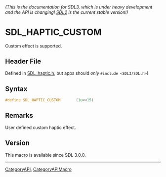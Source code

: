 ###### (This is the documentation for SDL3, which is under heavy development and the API is changing! [SDL2](https://wiki.libsdl.org/SDL2/) is the current stable version!)
# SDL_HAPTIC_CUSTOM

Custom effect is supported.

## Header File

Defined in [SDL_haptic.h](https://github.com/libsdl-org/SDL/blob/main/include/SDL3/SDL_haptic.h), but apps should _only_ `#include <SDL3/SDL.h>`!

## Syntax

```c
#define SDL_HAPTIC_CUSTOM       (1u<<15)
```

## Remarks

User defined custom haptic effect.

## Version

This macro is available since SDL 3.0.0.

----
[CategoryAPI](CategoryAPI), [CategoryAPIMacro](CategoryAPIMacro)


